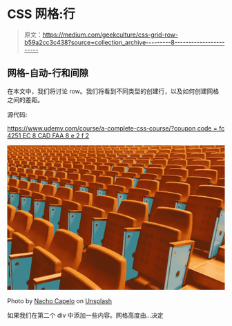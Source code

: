 # CSS 网格:行

> 原文：<https://medium.com/geekculture/css-grid-row-b59a2cc3c438?source=collection_archive---------8----------------------->

## 网格-自动-行和间隙

在本文中，我们将讨论 row。我们将看到不同类型的创建行，以及如何创建网格之间的差距。

源代码:

[https://www.udemy.com/course/a-complete-css-course/?coupon code = fc 4251 EC 8 CAD FAA 8 e 2 f 2](https://www.udemy.com/course/a-complete-css-course/?couponCode=FC4251EC8CADFAA8E2F2)

![](img/b818e086b4669258ef158a51dc3ad4e7.png)

Photo by [Nacho Capelo](https://unsplash.com/@nachocapelo?utm_source=medium&utm_medium=referral) on [Unsplash](https://unsplash.com?utm_source=medium&utm_medium=referral)

如果我们在第二个 div 中添加一些内容。网格高度由…决定
